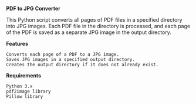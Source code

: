 **PDF to JPG Converter**

This Python script converts all pages of PDF files in a specified directory into JPG images. Each PDF file in the directory is processed, and each page of the PDF is saved as a separate JPG image in the output directory.

**Features**

    Converts each page of a PDF to a JPG image.
    Saves JPG images in a specified output directory.
    Creates the output directory if it does not already exist.
**Requirements**

    Python 3.x
    pdf2image library
    Pillow library
